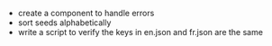 * create a component to handle errors
* sort seeds alphabetically
* write a script to verify the keys in en.json and fr.json are the same
